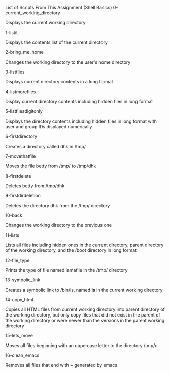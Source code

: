 List of Scripts From This Assignment (Shell Basics)
0-current_working_directory

Displays the current working directory

1-listit

Displays the contents list of the current directory

2-bring_me_home

Changes the working directory to the user's home directory

3-listfiles

Displays current directory contents in a long format

4-listmorefiles

Display current directory contents including hidden files in long format

5-listfilesdigitonly

Displays the directory contents including hidden files in long format with user and group IDs displayed numerically

6-firstdirectory

Creates a directory called dhk in /tmp/

7-movethatfile

Moves the file betty from /tmp/ to /tmp/dhk

8-firstdelete

Deletes betty from /tmp/dhk

9-firstdirdeletion

Deletes the directory dhk from the /tmp/ directory

10-back

Changes the working directory to the previous one

11-lists

Lists all files including hidden ones in the current directory, parent directory of the working directory, and the /boot directory in long format

12-file_type

Prints the type of file named iamafile in the /tmp/ directory

13-symbolic_link

Creates a symbolic link to /bin/ls, named __ls__ in the current working directory

14-copy_html

Copies all HTML files from current working directory into parent directory of the working directory, but only copy files that did not exist in the parent of the working directory or were newer than the versions in the parent working directory

15-lets_move

Moves all files beginning with an uppercase letter to the directory /tmp/u

16-clean_emacs

Removes all files that end with ~ generated by emacs
